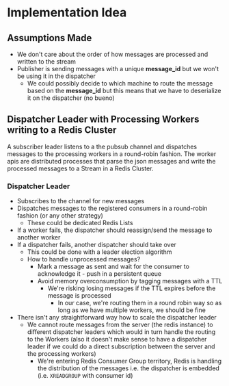 # Implementation Idea

## Assumptions Made
- We don't care about the order of how messages are processed and written to the stream
- Publisher is sending messages with a unique **message_id** but we won't be using it in the dispatcher
    - We could possibly decide to which machine to route the message based on the **message_id** but this means that we have to deserialize it on the dispatcher (no bueno)

## Dispatcher Leader with Processing Workers writing to a Redis Cluster

A subscriber leader listens to a the pubsub channel and dispatches messages to the processing workers in a round-robin fashion.
The worker apis are distributed processes that parse the json messages and write the processed messages to a Stream in a Redis Cluster.

### Dispatcher Leader
- Subscribes to the channel for new messages
- Dispatches messages to the registered consumers in a round-robin fashion (or any other strategy)
    - These could be dedicated Redis Lists
- If a worker fails, the dispatcher should reassign/send the message to another worker
- If a dispatcher fails, another dispatcher should take over
    - This could be done with a leader election algorithm
    - How to handle unprocessed messages? 
        - Mark a message as sent and wait for the consumer to acknowledge it - push in a persistent queue
        - Avoid memory overconsumption by tagging messages with a TTL
            - We're risking losing messages if the TTL expires before the message is processed
                - In our case, we're routing them in a round robin way so as long as we have multiple workers, we should be fine
- There isn't any straightforward way how to scale the dispatcher leader
    - We cannot route messages from the server (the redis instance) to different dispatcher leaders which would in turn handle the routing to the Workers
    (also it doesn't make sense to have a dispatcher leader if we could do a direct subscription between the server and the processing workers)
        - We're entering Redis Consumer Group territory, Redis is handling the distribution of the messages i.e. the dispatcher is embedded (i.e. `XREADGROUP` with consumer id)

